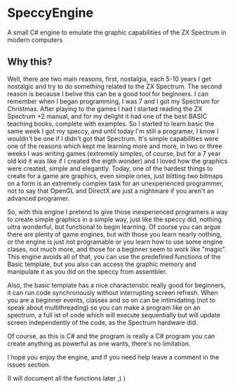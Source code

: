 # SpeccyEngine
A small C# engine to emulate the graphic capabilities of the ZX Spectrum in modern computers

## Why this?

Well, there are two main reasons, first, nostalgia, each 5-10 years I get nostalgic and try to do something related to the ZX Spectrum.
The second reason is because I belive this can be a good tool for beginners.
I can remember when I began programming, I was 7 and I got my Spectrum for Christmas. After playing to the games I had I started reading the ZX Spectrum +2 manual, and for my delight it had one of the best BASIC teaching books, complete with examples. So I started to learn basic the same week I got my speccy, and until today I'm still a programer, I know I wouldn't be one if I didn't got that Spectrum. It's simple capabilities were one of the reasons which kept me learning more and more, in two or three weeks I was writing games (extremely simples, of course, but for a 7 year old kid it was like if I created the eigth wonder) and I loved how the graphics were created, simple and elegantly. Today, one of the hardest things to create for a game are graphics, even simple ones, just blitting two bitmaps on a form is an extremely complex task for an unexperienced programmer, not to say that OpenGL and DirectX are just a nightmare if you aren't an advanced programer.

So, with this engine I pretend to give those inexperienced programers a way to create simple graphics in a simple way, just like the speccy did, nothing ultra wonderful, but functional to begin learning. Of course you can argue there are plenty of game engines, but with those you learn nearly nothing, or the engine is just not programable or you learn how to use some engine clases, not much more, and those for a beginner seem to work like "magic". This engine avoids all of that, you can use the predefined functions of the Basic template, but you also can access the graphic memory and manipulate it as you did on the speccy from assembler.

Also, the basic template has a nice characteristic really good for beginners, it can run code synchronously without interrupting screen refresh. When you are a beginner events, classes and so on can be intimidating (not to speak about multithreading) so you can make a program like on an spectrum, a full ist of code which will execute sequentially but will update screen independently of the code, as the Spectrum hardware did.

Of course, as this is C# and the program is really a C# program you can create anything as powerful as one wants, there's no limitation.

I hope you enjoy the engine, and if you need help leave a comment in the issues section.

(I will document all the functions later ;) )
